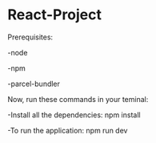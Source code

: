 # React-Project

Prerequisites:

-node

-npm

-parcel-bundler

Now, run these commands in your teminal:

-Install all the dependencies: npm install

-To run the application: npm run dev
